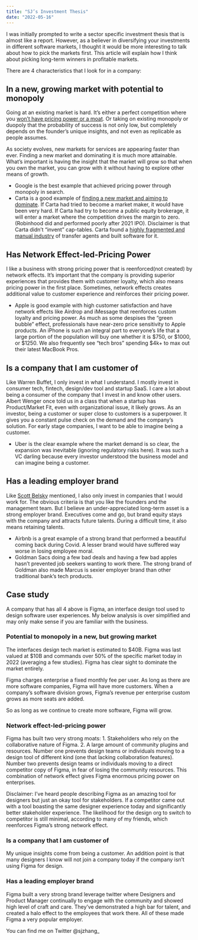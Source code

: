 ```yaml
---
title: "SJ’s Investment Thesis"
date: "2022-05-16"
---
```


I was initially prompted to write a sector specific investment thesis that is almost like a report. However, as a believer in diversifying your investments in different software markets, I thought it would be more interesting to talk about how to pick the markets first. This article will explain how I think about picking long-term winners in profitable markets.

There are 4 characteristics that I look for in a company:

## In a new, growing market with potential to monopoly

Going at an existing market is hard. It’s either a perfect competition where you [won’t have pricing power or a moat](https://www.youtube.com/watch?v=3Fx5Q8xGU8k). Or taking on existing monopoly or duopoly that the probability of success is not only low, but completely depends on the founder’s unique insights, and not even as replicable as people assumes.

As society evolves, new markets for services are appearing faster than ever. Finding a new market and dominating it is much more attainable. What’s important is having the insight that the market will grow so that when you own the market, you can grow with it without having to explore other means of growth.

- Google is the best example that achieved pricing power through monopoly in search.
- Carta is a good example of [finding a new market and aiming to dominate](https://podcasts.apple.com/us/podcast/henry-ward-transforming-private-markets/id1154105909?i=1000558237878). If Carta had tried to become a market maker, it would have been very hard. If Carta had try to become a public equity brokerage, it will enter a market where the competition drives the margin to zero. (Robinhood did and performed poorly after 2021 IPO). Disclaimer is that Carta didn’t “invent” cap-tables. Carta found a [highly fragmented and manual industry](https://twitter.com/rabois/status/870673635375104000?lang=en) of transfer agents and built software for it.

## Has Network Effect-led-Pricing Power

I like a business with strong pricing power that is reenforced(not created) by network effects. It’s important that the company is providing superior experiences that provides them with customer loyalty, which also means pricing power in the first place. Sometimes, network effects creates additional value to customer experience and reinforces their pricing power.

- Apple is good example with high customer satisfaction and have network effects like Airdrop and iMessage that reenforces custom loyalty and pricing power. As much as some despises the “green bubble” effect, professionals have near-zero price sensitivity to Apple products. An iPhone is such an integral part to everyone’s life that a large portion of the population will buy one whether it is $750, or $1000, or $1250. We also frequently see “tech bros” spending $4k+ to max out their latest MacBook Pros.

## Is a company that I am customer of

Like Warren Buffet, I only invest in what I understand. I mostly invest in consumer tech, fintech, design/dev tool and startup SaaS. I care a lot about being a consumer of the company that I invest in and know other users. Albert Wenger once told us in a class that when a startup has Product/Market Fit, even with organizational issue, it likely grows. As an investor, being a customer or super close to customers is a superpower. It gives you a constant pulse check on the demand and the company’s solution. For early stage companies, I want to be able to imagine being a customer.

- Uber is the clear example where the market demand is so clear, the expansion was inevitable (ignoring regulatory risks here). It was such a VC darling because every investor understood the business model and can imagine being a customer.

## Has a leading employer brand

Like [Scott Belsky](https://medium.com/positiveslope/makers-investors-stay-in-your-overlaps-5295ad920d17#.2lhqaont1) mentioned, I also only invest in companies that I would work for. The obvious criteria is that you like the founders and the management team. But I believe an under-appreciated long-term asset is a strong employer brand. Executives come and go, but brand equity stays with the company and attracts future talents. During a difficult time, it also means retaining talents.

- Airbnb is a great example of a strong brand that performed a beautiful coming back during Covid. A lesser brand would have suffered way worse in losing employee moral.
- Goldman Sacs doing a few bad deals and having a few bad apples hasn’t prevented job seekers wanting to work there. The strong brand of Goldman also made Marcus is sexier employer brand than other traditional bank’s tech products.

## Case study

A company that has all 4 above is Figma, an interface design tool used to design software user experiences. My below analysis is over simplified and may only make sense if you are familiar with the business.

### Potential to monopoly in a new, but growing market

The interfaces design tech market is estimated to $40B. Figma was last valued at $10B and commands over 50% of the specific market today in 2022 (averaging a few studies). Figma has clear sight to dominate the market entirely.

Figma charges enterprise a fixed monthly fee per user. As long as there are more software companies, Figma will have more customers. When a company’s software division grows, Figma’s revenue per enterprise custom grows as more seats are added.

So as long as we continue to create more software, Figma will grow.

### Network effect-led-pricing power

Figma has built two very strong moats: 1. Stakeholders who rely on the collaborative nature of Figma. 2. A large amount of community plugins and resources. Number one prevents design teams or individuals moving to a design tool of different kind (one that lacking collaboration features). Number two prevents design teams or individuals moving to a direct competitor copy of Figma, in fear of losing the community resources. This combination of network effect gives Figma enormous pricing power on enterprises.

Disclaimer: I’ve heard people describing Figma as an amazing tool for designers but just an okay tool for stakeholders. If a competitor came out with a tool boasting the same designer experience today and significantly better stakeholder experience. The likelihood for the design org to switch to competitor is still minimal, according to many of my friends, which reenforces Figma’s strong network effect.

### Is a company that I am customer of

My unique insights come from being a customer. An addition point is that many designers I know will not join a company today if the company isn’t using Figma for design.

### Has a leading employer brand

Figma built a very strong brand leverage twitter where Designers and Product Manager continually to engage with the community and showed high level of craft and care. They’ve demonstrated a high bar for talent, and created a halo effect to the employees that work there. All of these made Figma a very popular employer.

You can find me on Twitter @sjzhang\_
